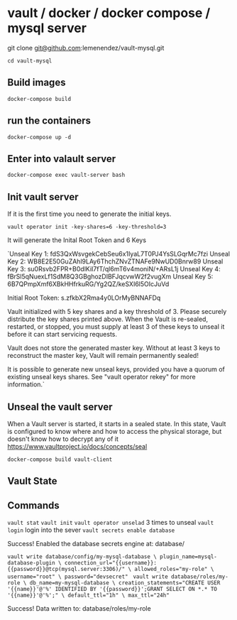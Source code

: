 # vault / docker / docker compose / mysql server

git clone git@github.com:lemenendez/vault-mysql.git

`cd vault-mysql`

## Build images

`docker-compose build`

## run the containers

`docker-compose up -d`

## Enter into valault server

`docker-compose exec vault-server bash`

## Init vault server

If it is the first time you need to generate the initial keys.

`vault operator init -key-shares=6 -key-threshold=3`

It will generate the Inital Root Token and 6 Keys

`Unseal Key 1: fdS3QxWsvgekCebSeu6x1IyaL7T0PJ4YsSLGqrMc7fzi
Unseal Key 2: WB8E2E50GuZAhl9LAy6ThchZNvZTNAFe9NwUD0Bnrw89
Unseal Key 3: su0Rsvb2FPR+B0dlKiI7fT/ql6mT6v4moniN/+ARsL1j
Unseal Key 4: fBrSl5qNuexLf1SdM8Q3GBghozDIBFJqcvwW2f2vugXm
Unseal Key 5: 6B7QPmpXmf6XBkHHfrkuRG/Yg2QZ/keSXI6l5OIcJuVd

Initial Root Token: s.zfkbX2Rma4y0LOrMyBNNAFDq

Vault initialized with 5 key shares and a key threshold of 3. Please securely
distribute the key shares printed above. When the Vault is re-sealed,
restarted, or stopped, you must supply at least 3 of these keys to unseal it
before it can start servicing requests.

Vault does not store the generated master key. Without at least 3 keys to
reconstruct the master key, Vault will remain permanently sealed!

It is possible to generate new unseal keys, provided you have a quorum of
existing unseal keys shares. See "vault operator rekey" for more information.`

## Unseal the vault server

When a Vault server is started, it starts in a sealed state. In this state, Vault is configured to know where and how to access the physical storage, but doesn't know how to decrypt any of it <https://www.vaultproject.io/docs/concepts/seal>

`docker-compose build vault-client`

## Vault State



## Commands

`vault stat`
`vault init`
`vault operator unselad` 3 times to unseal
`vault login` login into the sever
`vault secrets enable database`

Success! Enabled the database secrets engine at: database/

`vault write database/config/my-mysql-database \
    plugin_name=mysql-database-plugin \
    connection_url="{{username}}:{{password}}@tcp(mysql.server:3306)/" \
    allowed_roles="my-role" \
    username="root" \
    password="devsecret"
`
`vault write database/roles/my-role \
    db_name=my-mysql-database \
    creation_statements="CREATE USER '{{name}}'@'%' IDENTIFIED BY '{{password}}';GRANT SELECT ON *.* TO '{{name}}'@'%';" \
    default_ttl="1h" \
    max_ttl="24h"
`

Success! Data written to: database/roles/my-role
